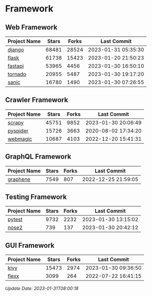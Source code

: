 # Framework

## Web Framework
| Project Name | Stars | Forks | Last Commit |
| ------------ | ----- | ----- | ----------- |
| [django](https://github.com/django/django) | 68481 | 28524 | 2023-01-31 05:35:30 |
| [flask](https://github.com/pallets/flask) | 61738 | 15423 | 2023-01-20 21:50:23 |
| [fastapi](https://github.com/tiangolo/fastapi) | 53965 | 4456 | 2023-01-30 16:50:10 |
| [tornado](https://github.com/tornadoweb/tornado) | 20955 | 5487 | 2023-01-30 19:17:20 |
| [sanic](https://github.com/sanic-org/sanic) | 16780 | 1490 | 2023-01-30 07:26:55 |

## Crawler Framework
| Project Name | Stars | Forks | Last Commit |
| ------------ | ----- | ----- | ----------- |
| [scrapy](https://github.com/scrapy/scrapy) | 45751 | 9852 | 2023-01-30 20:06:49 |
| [pyspider](https://github.com/binux/pyspider) | 15726 | 3663 | 2020-08-02 17:34:20 |
| [webmagic](https://github.com/code4craft/webmagic) | 10687 | 4103 | 2022-12-20 15:41:31 |

## GraphQL Framework
| Project Name | Stars | Forks | Last Commit |
| ------------ | ----- | ----- | ----------- |
| [graphene](https://github.com/graphql-python/graphene) | 7549 | 807 | 2022-12-25 21:59:05 |

## Testing Framework
| Project Name | Stars | Forks | Last Commit |
| ------------ | ----- | ----- | ----------- |
| [pytest](https://github.com/pytest-dev/pytest) | 9732 | 2232 | 2023-01-30 13:15:02 |
| [nose2](https://github.com/nose-devs/nose2) | 739 | 137 | 2023-01-30 20:42:12 |

## GUI Framework
| Project Name | Stars | Forks | Last Commit |
| ------------ | ----- | ----- | ----------- |
| [kivy](https://github.com/kivy/kivy) | 15473 | 2974 | 2023-01-30 09:36:50 |
| [flexx](https://github.com/flexxui/flexx) | 3099 | 264 | 2022-07-22 16:41:15 |

*Update Date: 2023-01-31T08:00:18*